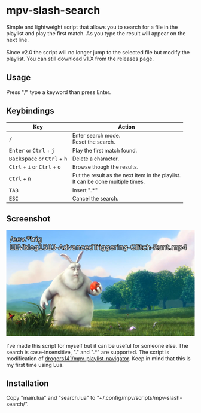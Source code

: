 # mpv-slash-search

Simple and lightweight script that allows you to search for a file in the playlist and play the first match.
As you type the result will appear on the next line. <br /><br />
Since v2.0 the script will no longer jump to the selected file but modify the playlist. You can still download v1.X from the releases page.

## Usage

Press "/" type a keyword than press Enter.

## Keybindings

| Key | Action |
| --- | ------ |
| <kbd>/</kbd> | Enter search mode. <br /> Reset the search. |
| <kbd>Enter</kbd> or <kbd>Ctrl</kbd> + <kbd>j</kbd> | Play the first match found. |
| <kbd>Backspace</kbd> or <kbd>Ctrl</kbd> + <kbd>h</kbd> | Delete a character. |
| <kbd>Ctrl</kbd> + <kbd>i</kbd> or <kbd>Ctrl</kbd> + <kbd>o</kbd> | Browse though the results. |
| <kbd>Ctrl</kbd> + <kbd>n</kbd> | Put the result as the next item in the playlist. <br /> It can be done multiple times. |
| <kbd>TAB</kbd> | Insert ".*" |
| <kbd>ESC</kbd> | Cancel the search. |

## Screenshot

![Screenshot](Screenshot.png)

I've made this script for myself but it can be useful for someone else. The search is case-insensitive, "." and ".*" are supported.
The script is modification of [drogers141/mpv-playlist-navigator](https://github.com/drogers141/mpv-playlist-navigator).
Keep in mind that this is my first time using Lua.

## Installation

Copy "main.lua" and "search.lua" to "~/.config/mpv/scripts/mpv-slash-search/".
